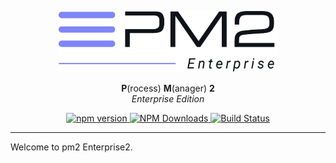 <p align="center">
    <img width="350px" src="enterprise/enterprise-black.png" alt="pm2 logo">
</p>
<p align="center">
    <b>P</b>(rocess) <b>M</b>(anager) <b>2</b><br/>
    <i>Enterprise Edition</i>
</p>
<p align="center">
    <a href="https://badge.fury.io/js/pm2">
        <img src="https://badge.fury.io/js/pm2.svg" alt="npm version" height="18">
    </a>
    <a href="https://www.npmjs.com/package/pm2" title="PM2 on NPM">
        <img alt="NPM Downloads" src="https://img.shields.io/npm/dm/pm2.svg?style=flat-square"/>
    </a>
    <a href="https://travis-ci.org/Unitech/pm2" title="PM2 Tests">
        <img src="https://travis-ci.org/Unitech/pm2.svg?branch=master" alt="Build Status"/>
    </a>
</p>

---

Welcome to pm2 Enterprise2.
